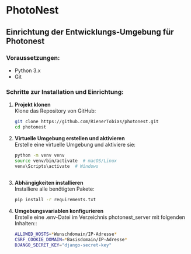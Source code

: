 # PhotoNest

## Einrichtung der Entwicklungs-Umgebung für Photonest

### Voraussetzungen:
- Python 3.x
- Git

### Schritte zur Installation und Einrichtung:

1. **Projekt klonen**  
   Klone das Repository von GitHub:
   ```bash
   git clone https://github.com/RienerTobias/photonest.git
   cd photonest
   
2. **Virtuelle Umgebung erstellen und aktivieren**  
   Erstelle eine virtuelle Umgebung und aktiviere sie:
   ```bash
   python -m venv venv
   source venv/bin/activate  # macOS/Linux  
   venv\Scripts\activate  # Windows
  
3. **Abhängigkeiten installieren**  
   Installiere alle benötigten Pakete:
   ```bash
   pip install -r requirements.txt
   
4. **Umgebungsvariablen konfigurieren**  
   Erstelle eine .env-Datei im Verzeichnis photonest_server mit folgenden Inhalten::
   ```bash
   ALLOWED_HOSTS=*Wunschdomain/IP-Adresse*
   CSRF_COOKIE_DOMAIN=*Basisdomain/IP-Adresse*  
   DJANGO_SECRET_KEY="django-secret-key"
